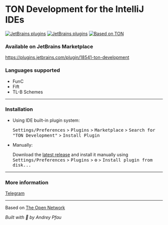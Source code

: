 # TON Development for the IntelliJ IDEs

[![JetBrains plugins][plugin-version-svg]][plugin-repo]
[![JetBrains plugins][plugin-downloads-svg]][plugin-repo]
[![Based on TON][ton-svg]][ton]

### Available on JetBrains Marketplace

https://plugins.jetbrains.com/plugin/18541-ton-development

### Languages supported

- FunC
- Fift
- TL-B Schemes

---


### Installation

- Using IDE built-in plugin system:

  <kbd>Settings/Preferences</kbd> > <kbd>Plugins</kbd> > <kbd>Marketplace</kbd> > <kbd>Search for "TON Development"</kbd> >
  <kbd>Install Plugin</kbd>

- Manually:

  Download the [latest release](https://github.com/andreypfau/intellij-ton/releases/latest) and install it manually using
  <kbd>Settings/Preferences</kbd> > <kbd>Plugins</kbd> > <kbd>⚙️</kbd> > <kbd>Install plugin from disk...</kbd>

---

### More information

[Telegram](https://t.me/intellijton)

---

Based on [The Open Network](https://ton.org)

_Built with 💚 by Andrey Pfau_

<!-- Badges -->
[plugin-repo]: https://plugins.jetbrains.com/plugin/18541-ton-development
[plugin-version-svg]: https://img.shields.io/jetbrains/plugin/v/18541-ton-development.svg
[plugin-downloads-svg]: https://img.shields.io/jetbrains/plugin/d/18541-ton-development.svg
[ton-svg]: https://img.shields.io/badge/Based%20on-TON-blue
[ton]: https://ton.org
